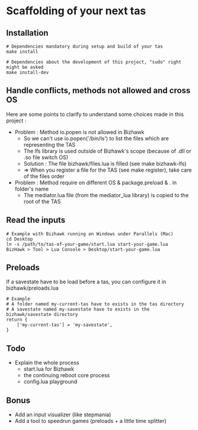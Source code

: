# Scaffolding of your next tas

## Installation

    # Dependencies mandatory during setup and build of your tas
    make install
    
    # Dependencies about the development of this project, "sudo" right might be asked
    make install-dev

## Handle conflicts, methods not allowed and cross OS

Here are some points to clarify to understand some choices made in this project :

* Problem : Method io.popen is not allowed in Bizhawk
    * So we can't use io.popen('/bin/ls') to list the files which are representing the TAS
    * The lfs library is used outside of Bizhawk's scope (because of .dll or .so file switch OS)
    * Solution : The file bizhawk/files.lua is filled (see make bizhawk-lfs)
    * => When you register a file for the TAS (see make register), take care of the files order
* Problem : Method require on different OS & package.preload & . in folder's name
    * The mediator.lua file (from the mediator_lua library) is copied to the root of the TAS

## Read the inputs

    # Example with Bizhawk running on Windows under Parallels (Mac)
    cd Desktop
    ln -s /path/to/tas-of-your-game/start.lua start-your-game.lua
    BizHawk > Tool > Lua Console > Desktop/start-your-game.lua

## Preloads

If a savestate have to be load before a tas, you can configure it in bizhawk/preloads.lua

    # Example
    # A folder named my-current-tas have to exists in the tas directory
    # A savestate named my-savestate have to exists in the bizhawk/savestate directory
    return {
        ['my-current-tas'] = 'my-savestate',
    }

## Todo

* Explain the whole process
  * start.lua for Bizhawk
  * the continuing reboot core process
  * config.lua playground

## Bonus

* Add an input visualizer (like stepmania)
* Add a tool to speedrun games (preloads + a little time splitter)